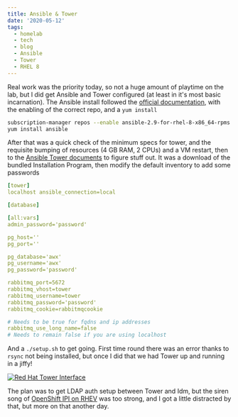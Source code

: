 ```yaml
---
title: Ansible & Tower
date: '2020-05-12'
tags:
  - homelab
  - tech
  - blog
  - Ansible
  - Tower
  - RHEL 8
---
```

Real work was the priority today, so not a huge amount of playtime on the lab, but I did get Ansible and Tower configured (at least in it's most basic incarnation). The Ansible install followed the [official documentation](https://docs.ansible.com/ansible/latest/installation_guide/intro_installation.html#installing-ansible-on-rhel-centos-or-fedora), with the enabling of the correct repo, and a `yum install`

```bash
subscription-manager repos --enable ansible-2.9-for-rhel-8-x86_64-rpms
yum install ansible
```

After that was a quick check of the minimum specs for tower, and the requisite bumping of resources (4 GB RAM, 2 CPUs) and a VM restart, then to the [Ansible Tower documents](https://docs.ansible.com/ansible-tower/latest/html/quickinstall/download_tower.html) to figure stuff out. It was a download of the bundled Installation Program, then modify the default inventory to add some passwords

```yaml
[tower]
localhost ansible_connection=local

[database]

[all:vars]
admin_password='password'

pg_host=''
pg_port=''

pg_database='awx'
pg_username='awx'
pg_password='password'

rabbitmq_port=5672
rabbitmq_vhost=tower
rabbitmq_username=tower
rabbitmq_password='password'
rabbitmq_cookie=rabbitmqcookie

# Needs to be true for fqdns and ip addresses
rabbitmq_use_long_name=false
# Needs to remain false if you are using localhost
```

And a `./setup.sh` to get going. First time round there was an error thanks to `rsync` not being installed, but once I did that we had Tower up and running in a jiffy!

[![Red Hat Tower Interface](/images/tower-dashboard.png "Ansible Tower Dashboard - a bit empty for now, but will soon get filled with playbooks.")](/images/tower-dashboard.png)

The plan was to get LDAP auth setup between Tower and Idm, but the siren song of [OpenShift IPI on RHEV](https://docs.openshift.com/container-platform/4.4/installing/installing_rhv/installing-rhv-default.html) was too strong, and I got a little distracted by that, but more on that another day.